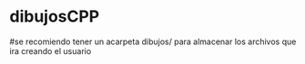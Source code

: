 # dibujosCPP

#se recomiendo tener un acarpeta dibujos/ para almacenar los archivos que ira creando el usuario
